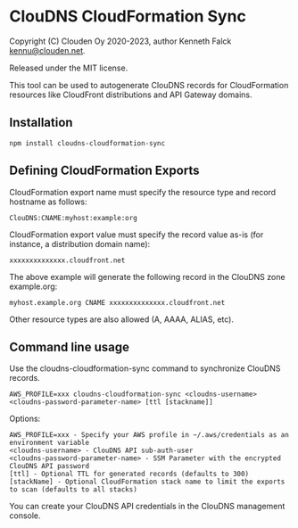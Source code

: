 # ClouDNS CloudFormation Sync

Copyright (C) Clouden Oy 2020-2023, author Kenneth Falck <kennu@clouden.net>.

Released under the MIT license.

This tool can be used to autogenerate ClouDNS records for CloudFormation resources like CloudFront distributions and API Gateway domains.

## Installation

    npm install cloudns-cloudformation-sync

## Defining CloudFormation Exports

CloudFormation export name must specify the resource type and record hostname as follows:

    ClouDNS:CNAME:myhost:example:org

CloudFormation export value must specify the record value as-is (for instance, a distribution domain name):

    xxxxxxxxxxxxxx.cloudfront.net

The above example will generate the following record in the ClouDNS zone example.org:

    myhost.example.org CNAME xxxxxxxxxxxxxx.cloudfront.net

Other resource types are also allowed (A, AAAA, ALIAS, etc).

## Command line usage

Use the cloudns-cloudformation-sync command to synchronize ClouDNS records.

    AWS_PROFILE=xxx cloudns-cloudformation-sync <cloudns-username> <cloudns-password-parameter-name> [ttl [stackname]]

Options:

    AWS_PROFILE=xxx - Specify your AWS profile in ~/.aws/credentials as an environment variable
    <cloudns-username> - ClouDNS API sub-auth-user
    <cloudns-password-parameter-name> - SSM Parameter with the encrypted ClouDNS API password
    [ttl] - Optional TTL for generated records (defaults to 300)
    [stackName] - Optional CloudFormation stack name to limit the exports to scan (defaults to all stacks)

You can create your ClouDNS API credentials in the ClouDNS management console.
